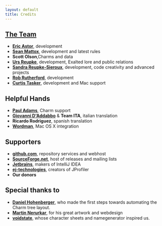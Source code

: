 ```yaml
---
layout: default
title: Credits
---
```

## [The Team](https://github.com/anathema)

* __[Eric Astor](https://plus.google.com/105086402673996622245)__, development
* __[Sean Mattox](https://plus.google.com/108169111610901863311)__, development and latest rules
* __Scott Olson__,Charms and data
* __[Urs Reupke](https://plus.google.com/100051405258786750070)__, development, Exalted lore and public relations
* __[Sandra Reupke-Sieroux](https://plus.google.com/109141795028026264608)__, development, code creativity and advanced projects
* __[Rob Rutherford](https://plus.google.com/110266164366343816505)__, development
* __[Curtis Tasker](http://curtistasker.com)__, development and Mac support

## Helpful Hands

* __[Paul Adams](http://jontukontar.livejournal.com)__, Charm support
* __[Giovanni D'Addabbo](http://www.exalteditalia.com)__ & __Team ITA__, italian translation
* __Ricardo Rodriguez__, spanish translation
* __[Wordman](http://rpg.divnull.com/exalted/)__, Mac OS X integration

## Supporters

* __[github.com](http://github.com)__, repository services and webhost
* __[SourceForge.net](http://www.sf.net)__, host of releases and mailing lists
* __[Jetbrains](http://jetbrains.com)__, makers of IntelliJ IDEA
* __[ej-technologies](http://www.ej-technologies.com)__, creators of JProfiler
* __Our donors__

## Special thanks to
* __[Daniel Hohenberger](http://www.hd42.de)__, who made the first steps towards automating the Charm tree layout.
* __[Martin Nerurkar](http://www.dcs-designs.de)__, for his great artwork and webdesign
* __[voidstate](http://www.voidstate.com)__, whose character sheets and namegenerator inspired us.
